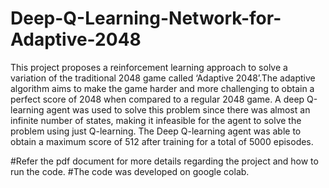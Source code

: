# Deep-Q-Learning-Network-for-Adaptive-2048

This project proposes a reinforcement learning approach to solve a variation of
the traditional 2048 game called ‘Adaptive 2048’.The adaptive algorithm aims to
make the game harder and more challenging to obtain a perfect score of 2048 when
compared to a regular 2048 game. A deep Q-learning agent was used to solve this
problem since there was almost an infinite number of states, making it infeasible
for the agent to solve the problem using just Q-learning. The Deep Q-learning
agent was able to obtain a maximum score of 512 after training for a total of 5000
episodes.

#Refer the pdf document for more details regarding the project and how to run the code.
#The code was developed on google colab.
